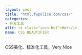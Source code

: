 ```yaml
---
layout: post
title: "html.fwpolice.com/css/"
categories:
- 开发工具
attr: <i class="icon-hot">Hot</i>
name: CSS BEAUTIFIER
---
```


CSS美化、标准化工具，Very Nice<!--break-->
